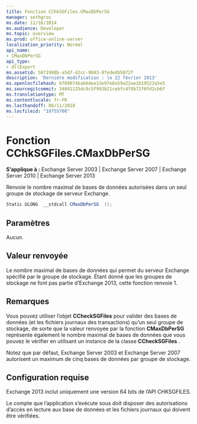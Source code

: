 ```yaml
---
title: Fonction CChkSGFiles.CMaxDbPerSG
manager: sethgros
ms.date: 11/16/2014
ms.audience: Developer
ms.topic: overview
ms.prod: office-online-server
localization_priority: Normal
api_name:
- CMaxDbPerSG
api_type:
- dllExport
ms.assetid: 5871988b-a5d7-42cc-9b83-8fededb5072f
description: 'Dernière modification : le 22 février 2013'
ms.openlocfilehash: bf09074bab6dee13e97e8a59a22ae1b19522a5e5
ms.sourcegitcommit: 34041125dc8c5f993b21cebfc4f8b72f0fd2cb6f
ms.translationtype: MT
ms.contentlocale: fr-FR
ms.lasthandoff: 06/11/2018
ms.locfileid: "19755708"
---
```

# <a name="cchksgfilescmaxdbpersg-function"></a>Fonction CChkSGFiles.CMaxDbPerSG

**S’applique à :** Exchange Server 2003 | Exchange Server 2007 | Exchange Server 2010 | Exchange Server 2013
  
Renvoie le nombre maximal de bases de données autorisées dans un seul groupe de stockage de serveur Exchange.
  
```cs
Static ULONG  __stdcall CMaxDbPerSG  ();

```

## <a name="parameters"></a>Paramètres

Aucun.
  
## <a name="return-value"></a>Valeur renvoyée

Le nombre maximal de bases de données qui permet du serveur Exchange spécifié par le groupe de stockage. Étant donné que les groupes de stockage ne font pas partie d’Exchange 2013, cette fonction renvoie 1.
  
## <a name="remarks"></a>Remarques

Vous pouvez utiliser l’objet **CCheckSGFiles** pour valider des bases de données (et les fichiers journaux des transactions) qu’un seul groupe de stockage, de sorte que la valeur renvoyée par la fonction **CMaxDbPerSG** représente également le nombre maximal de bases de données que vous pouvez le vérifier en utilisant un instance de la classe **CCheckSGFiles** . 
  
Notez que par défaut, Exchange Server 2003 et Exchange Server 2007 autorisent un maximum de cinq bases de données par groupe de stockage.
  
## <a name="requirements"></a>Configuration requise

Exchange 2013 inclut uniquement une version 64 bits de l’API CHKSGFILES.
  
Le compte que l’application s’exécute sous doit disposer des autorisations d’accès en lecture aux base de données et les fichiers journaux qui doivent être vérifiées.
  


